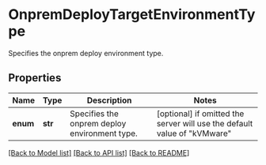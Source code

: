 # OnpremDeployTargetEnvironmentType

Specifies the onprem deploy environment type.

## Properties
Name | Type | Description | Notes
------------ | ------------- | ------------- | -------------
**enum** | **str** | Specifies the onprem deploy environment type. | [optional]  if omitted the server will use the default value of "kVMware"

[[Back to Model list]](../README.md#documentation-for-models) [[Back to API list]](../README.md#documentation-for-api-endpoints) [[Back to README]](../README.md)


